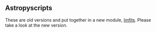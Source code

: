 Astropyscripts
-----------------------
These are old versions and put together in a new module, [Imfits](https://github.com/jinshisai/Imfits). Please take a look at the new version.